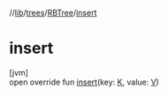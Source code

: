 //[lib](../../../Documentation)/[trees](../index.md)/[RBTree](index.md)/[insert](insert.md)

# insert

[jvm]\
open override fun [insert](insert.md)(key: [K](index.md), value: [V](index.md))
